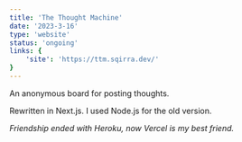 ```yaml
---
title: 'The Thought Machine'
date: '2023-3-16'
type: 'website'
status: 'ongoing'
links: {
    'site': 'https://ttm.sqirra.dev/'
}
---
```

An anonymous board for posting thoughts.

Rewritten in Next.js. I used Node.js for the old version.

*Friendship ended with Heroku, now Vercel is my best friend.*